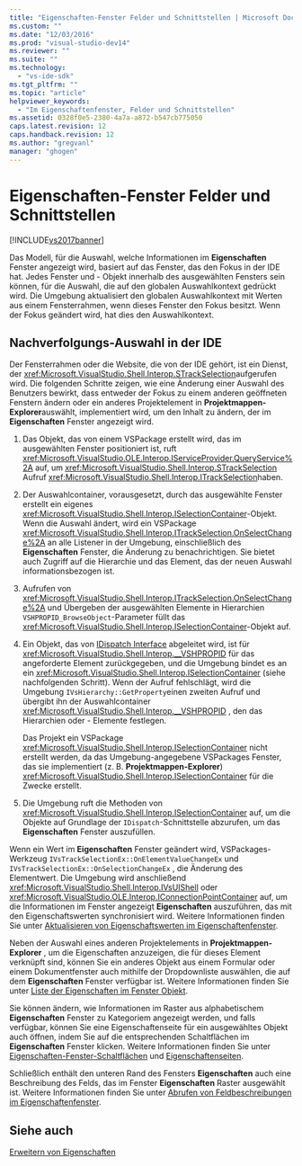 ```yaml
---
title: "Eigenschaften-Fenster Felder und Schnittstellen | Microsoft Docs"
ms.custom: ""
ms.date: "12/03/2016"
ms.prod: "visual-studio-dev14"
ms.reviewer: ""
ms.suite: ""
ms.technology: 
  - "vs-ide-sdk"
ms.tgt_pltfrm: ""
ms.topic: "article"
helpviewer_keywords: 
  - "Im Eigenschaftenfenster, Felder und Schnittstellen"
ms.assetid: 0328f0e5-2380-4a7a-a872-b547cb775050
caps.latest.revision: 12
caps.handback.revision: 12
ms.author: "gregvanl"
manager: "ghogen"
---
```

# Eigenschaften-Fenster Felder und Schnittstellen
[!INCLUDE[vs2017banner](../../code-quality/includes/vs2017banner.md)]

Das Modell, für die Auswahl, welche Informationen im **Eigenschaften** Fenster angezeigt wird, basiert auf das Fenster, das den Fokus in der IDE hat.  Jedes Fenster und \- Objekt innerhalb des ausgewählten Fensters sein können, für die Auswahl, die auf den globalen Auswahlkontext gedrückt wird.  Die Umgebung aktualisiert den globalen Auswahlkontext mit Werten aus einem Fensterrahmen, wenn dieses Fenster den Fokus besitzt.  Wenn der Fokus geändert wird, hat dies den Auswahlkontext.  
  
## Nachverfolgungs\-Auswahl in der IDE  
 Der Fensterrahmen oder die Website, die von der IDE gehört, ist ein Dienst, der <xref:Microsoft.VisualStudio.Shell.Interop.STrackSelection>aufgerufen wird.  Die folgenden Schritte zeigen, wie eine Änderung einer Auswahl des Benutzers bewirkt, dass entweder der Fokus zu einem anderen geöffneten Fenstern ändern oder ein anderes Projektelement in **Projektmappen\-Explorer**auswählt, implementiert wird, um den Inhalt zu ändern, der im **Eigenschaften** Fenster angezeigt wird.  
  
1.  Das Objekt, das von einem VSPackage erstellt wird, das im ausgewählten Fenster positioniert ist, ruft <xref:Microsoft.VisualStudio.OLE.Interop.IServiceProvider.QueryService%2A> auf, um <xref:Microsoft.VisualStudio.Shell.Interop.STrackSelection> Aufruf <xref:Microsoft.VisualStudio.Shell.Interop.ITrackSelection>haben.  
  
2.  Der Auswahlcontainer, vorausgesetzt, durch das ausgewählte Fenster erstellt ein eigenes <xref:Microsoft.VisualStudio.Shell.Interop.ISelectionContainer>\-Objekt.  Wenn die Auswahl ändert, wird ein VSPackage <xref:Microsoft.VisualStudio.Shell.Interop.ITrackSelection.OnSelectChange%2A> an alle Listener in der Umgebung, einschließlich des **Eigenschaften** Fenster, die Änderung zu benachrichtigen.  Sie bietet auch Zugriff auf die Hierarchie und das Element, das der neuen Auswahl informationsbezogen ist.  
  
3.  Aufrufen von <xref:Microsoft.VisualStudio.Shell.Interop.ITrackSelection.OnSelectChange%2A> und Übergeben der ausgewählten Elemente in Hierarchien `VSHPROPID_BrowseObject`\-Parameter füllt das <xref:Microsoft.VisualStudio.Shell.Interop.ISelectionContainer>\-Objekt auf.  
  
4.  Ein Objekt, das von [IDispatch Interface](http://msdn.microsoft.com/de-de/ebbff4bc-36b2-4861-9efa-ffa45e013eb5) abgeleitet wird, ist für <xref:Microsoft.VisualStudio.Shell.Interop.__VSHPROPID> für das angeforderte Element zurückgegeben, und die Umgebung bindet es an ein <xref:Microsoft.VisualStudio.Shell.Interop.ISelectionContainer> \(siehe nachfolgenden Schritt\).  Wenn der Aufruf fehlschlägt, wird die Umgebung `IVsHierarchy::GetProperty`einen zweiten Aufruf und übergibt ihn der Auswahlcontainer <xref:Microsoft.VisualStudio.Shell.Interop.__VSHPROPID> , den das Hierarchien oder \- Elemente festlegen.  
  
     Das Projekt ein VSPackage <xref:Microsoft.VisualStudio.Shell.Interop.ISelectionContainer> nicht erstellt werden, da das Umgebung\-angegebene VSPackages Fenster, das sie implementiert \(z. B. **Projektmappen\-Explorer**\) <xref:Microsoft.VisualStudio.Shell.Interop.ISelectionContainer> für die Zwecke erstellt.  
  
5.  Die Umgebung ruft die Methoden von <xref:Microsoft.VisualStudio.Shell.Interop.ISelectionContainer> auf, um die Objekte auf Grundlage der `IDispatch`\-Schnittstelle abzurufen, um das **Eigenschaften** Fenster auszufüllen.  
  
 Wenn ein Wert im **Eigenschaften** Fenster geändert wird, VSPackages\-Werkzeug `IVsTrackSelectionEx::OnElementValueChangeEx` und `IVsTrackSelectionEx::OnSelectionChangeEx` , die Änderung des Elementwert.  Die Umgebung wird anschließend <xref:Microsoft.VisualStudio.Shell.Interop.IVsUIShell> oder <xref:Microsoft.VisualStudio.OLE.Interop.IConnectionPointContainer> auf, um die Informationen im Fenster angezeigt **Eigenschaften** auszuführen, das mit den Eigenschaftswerten synchronisiert wird.  Weitere Informationen finden Sie unter [Aktualisieren von Eigenschaftswerten im Eigenschaftenfenster](../../misc/updating-property-values-in-the-properties-window.md).  
  
 Neben der Auswahl eines anderen Projektelements in **Projektmappen\-Explorer** , um die Eigenschaften anzuzeigen, die für dieses Element verknüpft sind, können Sie ein anderes Objekt aus einem Formular oder einem Dokumentfenster auch mithilfe der Dropdownliste auswählen, die auf dem **Eigenschaften** Fenster verfügbar ist.  Weitere Informationen finden Sie unter [Liste der Eigenschaften im Fenster Objekt](../../extensibility/internals/properties-window-object-list.md).  
  
 Sie können ändern, wie Informationen im Raster aus alphabetischem **Eigenschaften** Fenster zu Kategoriem angezeigt werden, und falls verfügbar, können Sie eine Eigenschaftenseite für ein ausgewähltes Objekt auch öffnen, indem Sie auf die entsprechenden Schaltflächen im **Eigenschaften** Fenster klicken.  Weitere Informationen finden Sie unter [Eigenschaften\-Fenster\-Schaltflächen](../../extensibility/internals/properties-window-buttons.md) und [Eigenschaftenseiten](../../extensibility/internals/property-pages.md).  
  
 Schließlich enthält den unteren Rand des Fensters **Eigenschaften** auch eine Beschreibung des Felds, das im Fenster **Eigenschaften** Raster ausgewählt ist.  Weitere Informationen finden Sie unter [Abrufen von Feldbeschreibungen im Eigenschaftenfenster](../../misc/getting-field-descriptions-from-the-properties-window.md).  
  
## Siehe auch  
 [Erweitern von Eigenschaften](../../extensibility/internals/extending-properties.md)